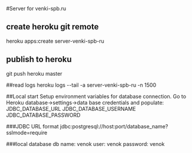 #Server for venki-spb.ru

## create heroku git remote
heroku apps:create server-venki-spb-ru

## publish to heroku
git push heroku master

##read logs
heroku logs --tail -a server-venki-spb-ru -n 1500

##Local start
Setup environment variables for database connection.
Go to Heroku database->settings->data base credentials and populate:
JDBC_DATABASE_URL
JDBC_DATABASE_USERNAME
JDBC_DATABASE_PASSWORD

###JDBC URL format
jdbc:postgresql://host:port/database_name?sslmode=require

###local database
db name: venok
user: venok
password: venok